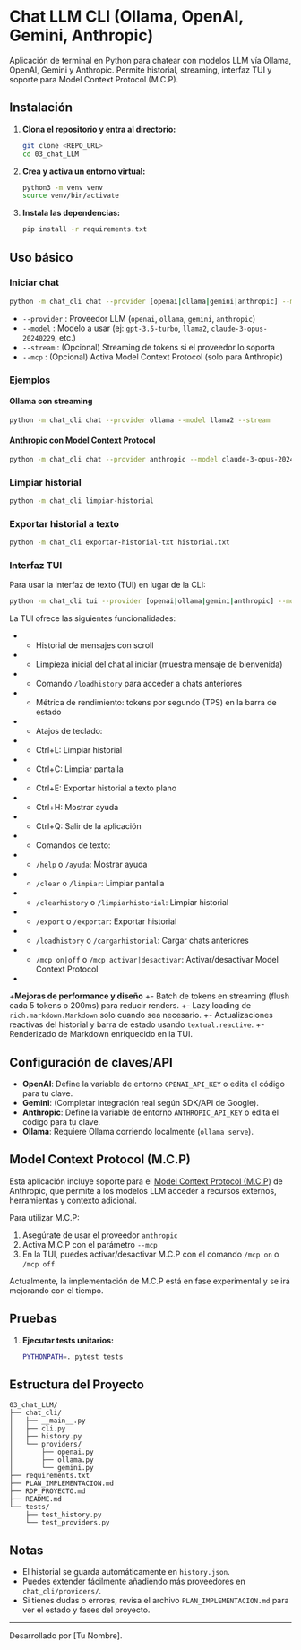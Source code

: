 # Chat LLM CLI (Ollama, OpenAI, Gemini, Anthropic)

Aplicación de terminal en Python para chatear con modelos LLM vía Ollama, OpenAI, Gemini y Anthropic. Permite historial, streaming, interfaz TUI y soporte para Model Context Protocol (M.C.P).

## Instalación

1. **Clona el repositorio y entra al directorio:**
   ```sh
   git clone <REPO_URL>
   cd 03_chat_LLM
   ```

2. **Crea y activa un entorno virtual:**
   ```sh
   python3 -m venv venv
   source venv/bin/activate
   ```

3. **Instala las dependencias:**
   ```sh
   pip install -r requirements.txt
   ```

## Uso básico

### Iniciar chat
```sh
python -m chat_cli chat --provider [openai|ollama|gemini|anthropic] --model <modelo> [--stream] [--mcp]
```
- `--provider`  : Proveedor LLM (`openai`, `ollama`, `gemini`, `anthropic`)
- `--model`     : Modelo a usar (ej: `gpt-3.5-turbo`, `llama2`, `claude-3-opus-20240229`, etc.)
- `--stream`    : (Opcional) Streaming de tokens si el proveedor lo soporta
- `--mcp`       : (Opcional) Activa Model Context Protocol (solo para Anthropic)

### Ejemplos

#### Ollama con streaming

```sh
python -m chat_cli chat --provider ollama --model llama2 --stream
```

#### Anthropic con Model Context Protocol

```sh
python -m chat_cli chat --provider anthropic --model claude-3-opus-20240229 --stream --mcp
```

### Limpiar historial
```sh
python -m chat_cli limpiar-historial
```

### Exportar historial a texto
```sh
python -m chat_cli exportar-historial-txt historial.txt
```

### Interfaz TUI

Para usar la interfaz de texto (TUI) en lugar de la CLI:

```sh
python -m chat_cli tui --provider [openai|ollama|gemini|anthropic] --model <modelo> [--stream] [--mcp]
```

La TUI ofrece las siguientes funcionalidades:
+ - Historial de mensajes con scroll
+ - Limpieza inicial del chat al iniciar (muestra mensaje de bienvenida)
+ - Comando `/loadhistory` para acceder a chats anteriores
+ - Métrica de rendimiento: tokens por segundo (TPS) en la barra de estado
+ - Atajos de teclado:
+   - Ctrl+L: Limpiar historial
+   - Ctrl+C: Limpiar pantalla
+   - Ctrl+E: Exportar historial a texto plano
+   - Ctrl+H: Mostrar ayuda
+   - Ctrl+Q: Salir de la aplicación
+ - Comandos de texto:
+   - `/help` o `/ayuda`: Mostrar ayuda
+   - `/clear` o `/limpiar`: Limpiar pantalla
+   - `/clearhistory` o `/limpiarhistorial`: Limpiar historial
+   - `/export` o `/exportar`: Exportar historial
+   - `/loadhistory` o `/cargarhistorial`: Cargar chats anteriores
+   - `/mcp on|off` o `/mcp activar|desactivar`: Activar/desactivar Model Context Protocol
+ 
+**Mejoras de performance y diseño**
+- Batch de tokens en streaming (flush cada 5 tokens o 200ms) para reducir renders.
+- Lazy loading de `rich.markdown.Markdown` solo cuando sea necesario.
+- Actualizaciones reactivas del historial y barra de estado usando `textual.reactive`.
+- Renderizado de Markdown enriquecido en la TUI.

## Configuración de claves/API
- **OpenAI**: Define la variable de entorno `OPENAI_API_KEY` o edita el código para tu clave.
- **Gemini**: (Completar integración real según SDK/API de Google).
- **Anthropic**: Define la variable de entorno `ANTHROPIC_API_KEY` o edita el código para tu clave.
- **Ollama**: Requiere Ollama corriendo localmente (`ollama serve`).

## Model Context Protocol (M.C.P)

Esta aplicación incluye soporte para el [Model Context Protocol (M.C.P)](https://modelcontextprotocol.io/introduction) de Anthropic, que permite a los modelos LLM acceder a recursos externos, herramientas y contexto adicional.

Para utilizar M.C.P:

1. Asegúrate de usar el proveedor `anthropic`
2. Activa M.C.P con el parámetro `--mcp`
3. En la TUI, puedes activar/desactivar M.C.P con el comando `/mcp on` o `/mcp off`

Actualmente, la implementación de M.C.P está en fase experimental y se irá mejorando con el tiempo.

## Pruebas

1. **Ejecutar tests unitarios:**
   ```sh
   PYTHONPATH=. pytest tests
   ```

## Estructura del Proyecto
```
03_chat_LLM/
├── chat_cli/
│   ├── __main__.py
│   ├── cli.py
│   ├── history.py
│   └── providers/
│       ├── openai.py
│       ├── ollama.py
│       └── gemini.py
├── requirements.txt
├── PLAN_IMPLEMENTACION.md
├── RDP_PROYECTO.md
├── README.md
└── tests/
    ├── test_history.py
    └── test_providers.py
```

## Notas
- El historial se guarda automáticamente en `history.json`.
- Puedes extender fácilmente añadiendo más proveedores en `chat_cli/providers/`.
- Si tienes dudas o errores, revisa el archivo `PLAN_IMPLEMENTACION.md` para ver el estado y fases del proyecto.

---

Desarrollado por [Tu Nombre].
